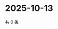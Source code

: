 # 2025-10-13

共 0 条

<!-- BEGIN ZHIHUVIDEO -->
<!-- 最后更新时间 Mon Oct 13 2025 12:14:30 GMT+0800 (China Standard Time) -->

<!-- END ZHIHUVIDEO -->
